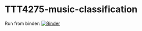 # TTT4275-music-classification

Run from binder: [![Binder](https://mybinder.org/badge_logo.svg)](https://mybinder.org/v2/gh/finnfi/TTT4275-music-classification/main?labpath=Code_part_by_part.ipynb)